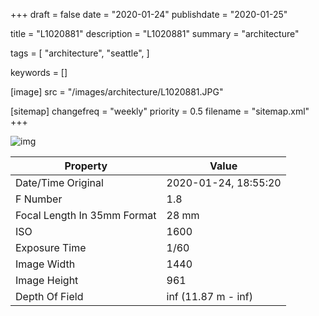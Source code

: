 +++
draft = false
date = "2020-01-24"
publishdate = "2020-01-25"

title = "L1020881"
description = "L1020881"
summary = "architecture"

tags = [
    "architecture",
    "seattle",
]

keywords = []

[image]
    src = "/images/architecture/L1020881.JPG"

[sitemap]
    changefreq = "weekly"
    priority = 0.5
    filename = "sitemap.xml"
+++


![img](/images/architecture/L1020881.JPG)

Property | Value
---------|------
Date/Time Original              | 2020-01-24, 18:55:20
F Number                        | 1.8
Focal Length In 35mm Format     | 28 mm
ISO                             | 1600
Exposure Time                   | 1/60
Image Width                     | 1440
Image Height                    | 961
Depth Of Field                  | inf (11.87 m - inf)

